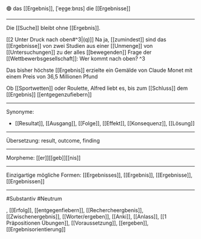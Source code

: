 🟢 das [[Ergebnis]], [ˈeɐ̯ɡeːbnɪs]
die [[Ergebnisse]]


---
Die [[Suche]] bleibt ohne [[Ergebnis]].

[[2 Unter Druck nach oben#^3|(q)]] Na ja, [[zumindest]] sind das [[Ergebnisse]] von zwei Studien aus einer [[Unmenge]] von [[Untersuchungen]] zu der alles [[bewegenden]] Frage der [[Wettbewerbsgesellschaft]]: Wer kommt nach oben? ^3

Das bisher höchste [[Ergebnis]] erzielte ein Gemälde von Claude Monet mit einem Preis von 36,5 Millionen Pfund

Ob [[Sportwetten]] oder Roulette, Alfred liebt es, bis zum [[Schluss]] dem [[Ergebnis]] [[entgegenzufiebern]]

---
Synonyme:
- [[Resultat]], [[Ausgang]], [[Folge]], [[Effekt]], [[Konsequenz]], [[Lösung]]


---
Übersetzung: result, outcome, finding

---
Morpheme:
[[er]][[geb]][[nis]]

---
Einzigartige mögliche Formen: [[Ergebnisses]], [[Ergebnis]], [[Ergebnisse]], [[Ergebnissen]]

---
#Substantiv #Neutrum

, [[Erfolg]], [[entgegenfiebern]], [[Rechercheergbenis]], [[Zwischenergebnis]], [[Worter/ergeben]], [[Anki]], [[Anlass]], [[1 Präpositionen Übungen]], [[Voraussetzung]], [[ergeben]], [[Ergebnisorientierung]]